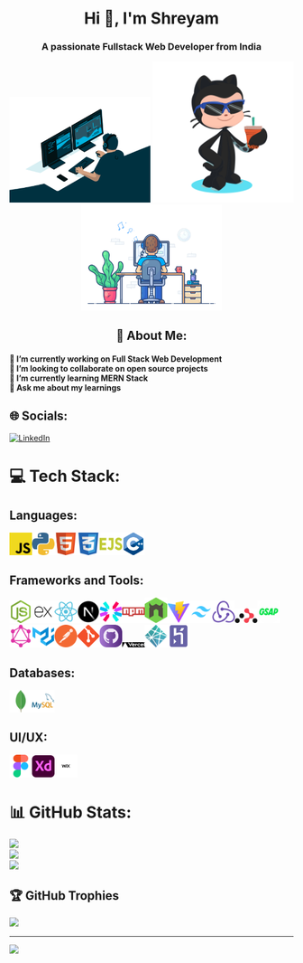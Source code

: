 <h1 align="center">Hi 👋, I'm Shreyam</h1>
<h3 align="center">A passionate Fullstack Web Developer from India</h3>
<div align="center">
    <img width="250" src="./GIFs/1st.gif" alt="">
    <img width="250" src="./GIFs/octocat-1748943139017.png" alt="">
    <img width="250" src="./GIFs/2nd.gif" alt="">
</div>

<h2 align="center"> 💫 About Me:</h1>
<h4>🔭 I’m currently working on Full Stack Web Development<br>👯 I’m looking to collaborate on open source projects<br>🌱 I’m currently learning MERN Stack<br>💬 Ask me about my learnings</h3>


## 🌐 Socials:
[![LinkedIn](https://img.shields.io/badge/LinkedIn-%230077B5.svg?logo=linkedin&logoColor=white)](https://linkedin.com/in/shreyam-sharma) 

# 💻 Tech Stack:
## Languages: ##
<img width="40" style="margin: 10;" src="./Tech Logos/javascript.svg" alt=""><img width="40" style="margin: 10;" src="./Tech Logos/python.svg" alt=""><img width="40" style="margin: 10;" src="./Tech Logos/html.svg" alt=""><img width="40" style="margin: 10;" src="./Tech Logos/css-alt.svg" alt=""><img width="40" style="margin: 10;" src="./Tech Logos/ejs.svg" alt=""><img width="40" style="margin: 10;" src="./Tech Logos/cplusplus-original.svg" alt="">

## Frameworks and Tools: ##
<img width="40" style="margin: 10;" src="./Tech Logos/node-js.svg" alt=""><img width="40" style="margin: 10;" src="./Tech Logos/express-js.svg" alt=""><img width="40" style="margin: 10;" src="./Tech Logos/react.svg" alt=""><img width="40" style="margin: 10;" src="./Tech Logos/nextjs_icon_dark.svg" alt=""><img width="40" style="margin: 10;" src="./Tech Logos/jwt.svg" alt=""><img width="40" style="margin: 10;" src="./Tech Logos/npm.svg" alt=""><img width="40" style="margin: 10;" src="./Tech Logos/nodemon.svg" alt=""><img width="40" style="margin: 10;" src="./Tech Logos/vitejs.svg" alt=""><img width="40" style="margin: 10;" src="./Tech Logos/tailwind-css.svg" alt=""><img width="40" style="margin: 10;" src="./Tech Logos/redux.svg" alt=""><img width="40" style="margin: 10;" src="./Tech Logos/reactrouter.svg" alt=""><img width="40" style="margin: 10;" src="./Tech Logos/GSAP.svg" alt=""><img width="40" style="margin: 10;" src="./Tech Logos/graphql.svg" alt=""><img width="40" style="margin: 10;" src="./Tech Logos/material-ui.svg" alt=""><img width="40" style="margin: 10;" src="./Tech Logos/postman.svg" alt=""><img width="40" style="margin: 10;" src="./Tech Logos/git.svg" alt=""><img width="40" style="margin: 10;" src="./Tech Logos/github.svg" alt=""><img style="filter: invert(1);" width="40" style="margin: 10;" src="./Tech Logos/vercel.svg" alt=""><img width="40" style="margin: 10;" src="./Tech Logos/netlify.svg" alt=""><img width="40" style="margin: 10;" src="./Tech Logos/heroku.svg" alt="">

## Databases: ##
<img width="40" style="margin: 10;" src="./Tech Logos/mongodb.svg" alt=""><img width="40" style="margin: 10;" src="./Tech Logos/mysql.svg" alt="">

## UI/UX: ##
<img width="40" style="margin: 10;" src="./Tech Logos/figma.svg" alt=""><img width="40" style="margin: 10;" src="./Tech Logos/adobe-xd.svg" alt=""><img width="40" style="margin: 10;" src="./Tech Logos/wix.svg" alt="">

# 📊 GitHub Stats:
![](https://github-readme-stats.vercel.app/api?username=shreyam205&theme=dark&hide_border=false&include_all_commits=false&count_private=false)<br/>
![](https://nirzak-streak-stats.vercel.app/?user=shreyam205&theme=dark&hide_border=false)<br/>
![](https://github-readme-stats.vercel.app/api/top-langs/?username=shreyam205&theme=dark&hide_border=false&include_all_commits=false&count_private=false&layout=compact)

## 🏆 GitHub Trophies
![](https://github-profile-trophy.vercel.app/?username=shreyam205&theme=apprentice&no-frame=true&no-bg=false&margin-w=4)

---
[![](https://visitcount.itsvg.in/api?id=shreyam205&icon=0&color=0)](https://visitcount.itsvg.in)

<!-- Proudly created with GPRM ( https://gprm.itsvg.in ) -->
